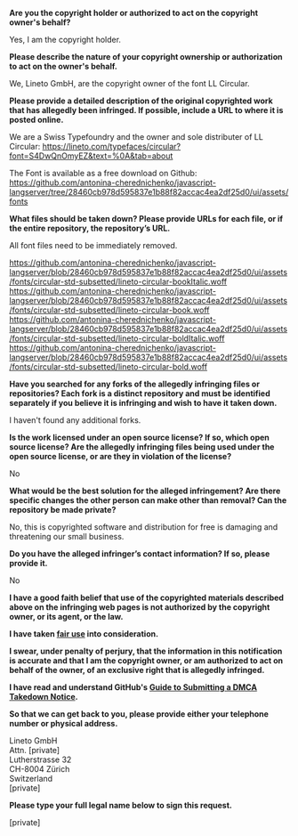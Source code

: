 **Are you the copyright holder or authorized to act on the copyright owner's behalf?**

Yes, I am the copyright holder.

**Please describe the nature of your copyright ownership or authorization to act on the owner's behalf.**

We, Lineto GmbH, are the copyright owner of the font LL Circular.

**Please provide a detailed description of the original copyrighted work that has allegedly been infringed. If possible, include a URL to where it is posted online.**

We are a Swiss Typefoundry and the owner and sole distributer of LL Circular:
https://lineto.com/typefaces/circular?font=S4DwQnOmyEZ&text=%0A&tab=about

The Font is available as a free download on Github: https://github.com/antonina-cherednichenko/javascript-langserver/tree/28460cb978d595837e1b88f82accac4ea2df25d0/ui/assets/fonts

**What files should be taken down? Please provide URLs for each file, or if the entire repository, the repository’s URL.**

All font files need to be immediately removed.

https://github.com/antonina-cherednichenko/javascript-langserver/blob/28460cb978d595837e1b88f82accac4ea2df25d0/ui/assets/fonts/circular-std-subsetted/lineto-circular-bookItalic.woff  
https://github.com/antonina-cherednichenko/javascript-langserver/blob/28460cb978d595837e1b88f82accac4ea2df25d0/ui/assets/fonts/circular-std-subsetted/lineto-circular-book.woff  
https://github.com/antonina-cherednichenko/javascript-langserver/blob/28460cb978d595837e1b88f82accac4ea2df25d0/ui/assets/fonts/circular-std-subsetted/lineto-circular-boldItalic.woff  
https://github.com/antonina-cherednichenko/javascript-langserver/blob/28460cb978d595837e1b88f82accac4ea2df25d0/ui/assets/fonts/circular-std-subsetted/lineto-circular-bold.woff  

**Have you searched for any forks of the allegedly infringing files or repositories? Each fork is a distinct repository and must be identified separately if you believe it is infringing and wish to have it taken down.**

I haven't found any additional forks.

**Is the work licensed under an open source license? If so, which open source license? Are the allegedly infringing files being used under the open source license, or are they in violation of the license?**

No

**What would be the best solution for the alleged infringement? Are there specific changes the other person can make other than removal? Can the repository be made private?**

No, this is copyrighted software and distribution for free is damaging and threatening our small business.

**Do you have the alleged infringer’s contact information? If so, please provide it.**

No

**I have a good faith belief that use of the copyrighted materials described above on the infringing web pages is not authorized by the copyright owner, or its agent, or the law.**

**I have taken <a href="https://www.lumendatabase.org/topics/22">fair use</a> into consideration.**

**I swear, under penalty of perjury, that the information in this notification is accurate and that I am the copyright owner, or am authorized to act on behalf of the owner, of an exclusive right that is allegedly infringed.**

**I have read and understand GitHub's <a href="https://docs.github.com/articles/guide-to-submitting-a-dmca-takedown-notice/">Guide to Submitting a DMCA Takedown Notice</a>.**

**So that we can get back to you, please provide either your telephone number or physical address.**

Lineto GmbH  
Attn. [private]    
Lutherstrasse 32  
CH-8004 Zürich  
Switzerland  
[private]    
  
**Please type your full legal name below to sign this request.**

[private]  
